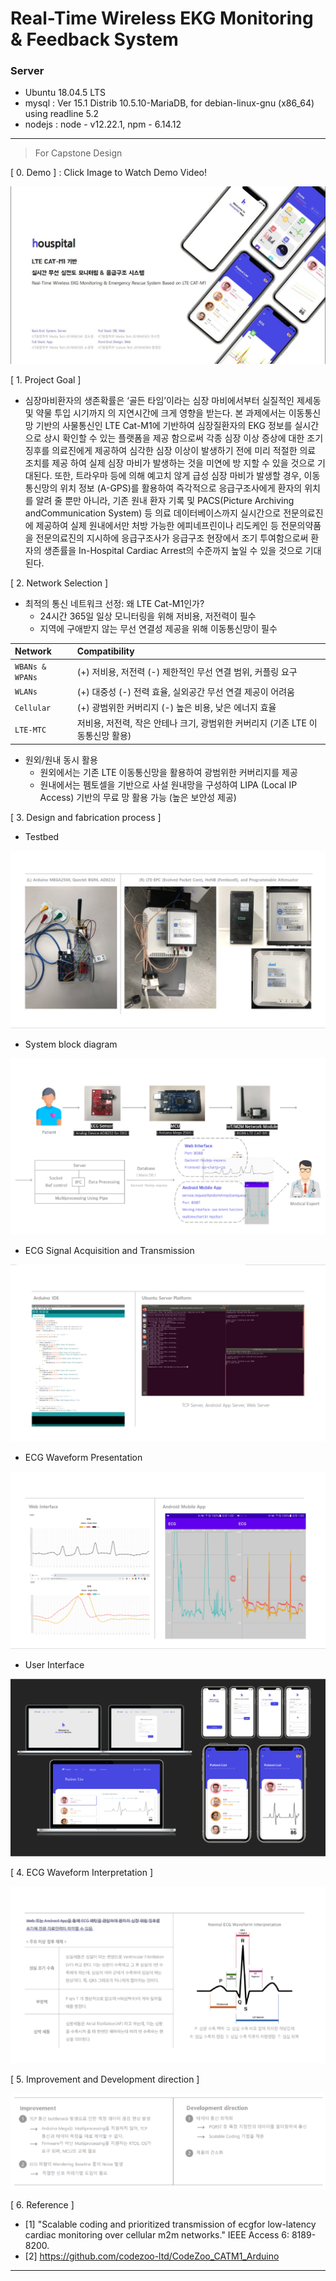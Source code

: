 # Real-Time Wireless EKG Monitoring & Feedback System

### Server
- Ubuntu 18.04.5 LTS   
- mysql : Ver 15.1 Distrib 10.5.10-MariaDB, for debian-linux-gnu (x86_64) using readline 5.2   
- nodejs : node - v12.22.1, npm - 6.14.12   

-------------
> For Capstone Design

[ 0. Demo ] : Click Image to Watch Demo Video!  


[![Video Label](./Img/sum.jpg)](https://youtu.be/-y_3mwoVeGI)   

[ 1. Project Goal ]
- 심장마비환자의 생존확률은 ‘골든 타임’이라는 심장 마비에서부터 실질적인 제세동 및 약물 투입 시기까지 의 지연시간에 크게 영향을 받는다. 본 과제에서는 이동통신망 기반의 사물통신인 LTE Cat-M1에 기반하여 심장질환자의 EKG 정보를 실시간으로 상시 확인할 수 있는 플랫폼을 제공 함으로써 각종 심장 이상 증상에 대한 조기 징후를 의료진에게 제공하여 심각한 심장 이상이 발생하기 전에 미리 적절한 의료 조치를 제공 하여 실제 심장 마비가 발생하는 것을 미연에 방 지할 수 있을 것으로 기대된다. 또한, 트라우마 등에 의해 예고치 않게 급성 심장 마비가 발생할 경우, 이동통신망의 위치 정보 (A-GPS)를 활용하여 즉각적으로 응급구조사에게 환자의 위치를 알려 줄 뿐만 아니라, 기존 원내 환자 기록 및 PACS(Picture Archiving andCommunication System) 등 의료 데이터베이스까지 실시간으로 전문의료진에 제공하여 실제 원내에서만 처방 가능한 에피네프린이나 리도케인 등 전문의약품을 전문의료진의 지시하에 응급구조사가 응급구조 현장에서 조기 투여함으로써 환자의 생존률을 In-Hospital Cardiac Arrest의 수준까지 높일 수 있을 것으로 기대된다. 

[ 2. Network Selection ]
- 최적의 통신 네트워크 선정: 왜 LTE Cat-M1인가? 
  - 24시간 365일 일상 모니터링을 위해 저비용, 저전력이 필수   
  - 지역에 구애받지 않는 무선 연결성 제공을 위해 이동통신망이 필수   

|Network|Compatibility|
|:---|:---|
|`WBANs & WPANs`|(+) 저비용, 저전력 (-) 제한적인 무선 연결 범위, 커플링 요구|
|`WLANs`|(+) 대중성 (-) 전력 효율, 실외공간 무선 연결 제공이 어려움|
|`Cellular`|(+) 광범위한 커버리지 (-) 높은 비용, 낮은 에너지 효율|
|`LTE-MTC`|저비용, 저전력, 작은 안테나 크기, 광범위한 커버리지 (기존 LTE 이동통신망 활용)|

- 원외/원내 동시 활용
  - 원외에서는 기존 LTE 이동통신망을 활용하여 광범위한 커버리지를 제공   
  - 원내에서는 펨토셀을 기반으로 사설 원내망을 구성하여 LIPA (Local IP Access) 기반의 무료 망 활용 가능 (높은 보안성 제공)   

[ 3. Design and fabrication process ]   
- Testbed

<img src="./Img/testbed.png">

- System block diagram

<img src="./Img/diagram.png">

- ECG Signal Acquisition and Transmission

<img src="./Img/signal.png">

- ECG Waveform Presentation

<img src="./Img/waveform.png">

- User Interface

<img src="./Img/ui.png">

[ 4. ECG Waveform Interpretation ]   

<img src="./Img/interpretation.png">

[ 5. Improvement and Development direction ]

<img src="./Img/improve.png">

[ 6. Reference ]   

- [1] "Scalable coding and prioritized transmission of ecgfor low-latency cardiac monitoring over cellular m2m networks." IEEE Access 6: 8189-8200.   
- [2] https://github.com/codezoo-ltd/CodeZoo_CATM1_Arduino
-------------
